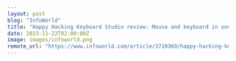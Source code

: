 ```yaml
---
layout: post
blog: "InfoWorld"
title: "Happy Hacking Keyboard Studio review: Mouse and keyboard in one tiny package"
date: 2023-11-22T02:00:00Z
image: images/infoworld.png
remote_url: "https://www.infoworld.com/article/3710369/happy-hacking-keyboard-studio-review-mouse-and-keyboard-in-one-tiny-package.html#tk.rss_applicationdevelopment"
---
```

